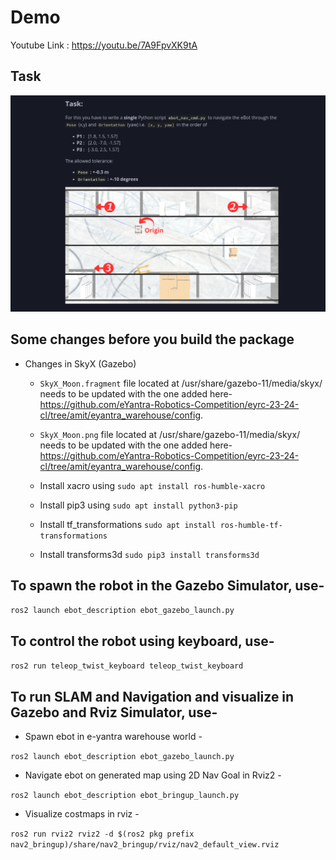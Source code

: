 # Demo

Youtube Link : https://youtu.be/7A9FpvXK9tA

## Task

![](task.png)






## Some changes before you build the package
* Changes in SkyX (Gazebo)
  *  `SkyX_Moon.fragment` file located at /usr/share/gazebo-11/media/skyx/ needs to be updated with the one added here- https://github.com/eYantra-Robotics-Competition/eyrc-23-24-cl/tree/amit/eyantra_warehouse/config.
  *  `SkyX_Moon.png` file located at /usr/share/gazebo-11/media/skyx/ needs to be updated with the one added here- https://github.com/eYantra-Robotics-Competition/eyrc-23-24-cl/tree/amit/eyantra_warehouse/config.

  * Install xacro using `sudo apt install ros-humble-xacro`

  * Install pip3 using `sudo apt install python3-pip`

  * Install tf_transformations `sudo apt install ros-humble-tf-transformations`

  * Install transforms3d `sudo pip3 install transforms3d`

## To spawn the robot in the Gazebo Simulator, use-
`ros2 launch ebot_description ebot_gazebo_launch.py`

## To control the robot using keyboard, use-
`ros2 run teleop_twist_keyboard teleop_twist_keyboard`

## To run SLAM and Navigation and visualize in Gazebo and Rviz Simulator, use-
- Spawn ebot in e-yantra warehouse world - 

`ros2 launch ebot_description ebot_gazebo_launch.py`

- Navigate ebot on generated map using 2D Nav Goal in Rviz2 -

`ros2 launch ebot_description ebot_bringup_launch.py `

- Visualize costmaps in rviz -

`ros2 run rviz2 rviz2 -d $(ros2 pkg prefix nav2_bringup)/share/nav2_bringup/rviz/nav2_default_view.rviz`





